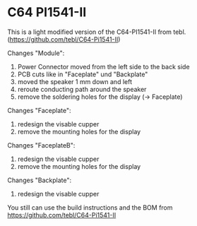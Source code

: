 # C64 PI1541-II

This is a light modified version of the C64-PI1541-II from tebl. (https://github.com/tebl/C64-Pi1541-II)



Changes "Module": 
1) Power Connector moved from the left side to the back side
2) PCB cuts like in "Faceplate" und "Backplate"
3) moved the speaker 1 mm down and left
4) reroute conducting path around the speaker
5) remove the soldering holes for the display (-> Faceplate)

Changes "Faceplate":
1) redesign the visable cupper 
2) remove the mounting holes for the display

Changes "FaceplateB":
1) redesign the visable cupper 
2) remove the mounting holes for the display

Changes "Backplate":
1) redesign the visable cupper 





You still can use the build instructions and the BOM from https://github.com/tebl/C64-Pi1541-II
